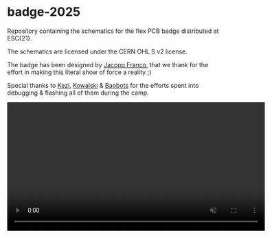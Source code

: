# badge-2025

Repository containing the schematics for the flex PCB badge distributed at ESC{21}.

The schematics are licensed under the CERN OHL S v2 license.

The badge has been designed by [Jacopo Franco](https://www.jacopofranco.com/), that we thank for the effort in making this literal show of force a reality ;)

Special thanks to [Kezi](https://github.com/Kezii), [Kowalski](https://github.com/kowalski7cc) & [Baobots](https://github.com/baobots) for the efforts spent into debugging & flashing all of them during the camp.

<video src="https://github.com/user-attachments/assets/acb0492f-e134-4207-b74a-9145ce9de10b"
       autoplay
       loop
       muted
       playsinline
       width="600">
  Your browser does not support the video tag.
</video>
